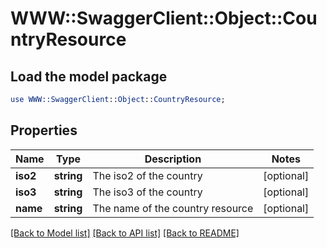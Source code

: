 # WWW::SwaggerClient::Object::CountryResource

## Load the model package
```perl
use WWW::SwaggerClient::Object::CountryResource;
```

## Properties
Name | Type | Description | Notes
------------ | ------------- | ------------- | -------------
**iso2** | **string** | The iso2 of the country | [optional] 
**iso3** | **string** | The iso3 of the country | [optional] 
**name** | **string** | The name of the country resource | [optional] 

[[Back to Model list]](../README.md#documentation-for-models) [[Back to API list]](../README.md#documentation-for-api-endpoints) [[Back to README]](../README.md)


